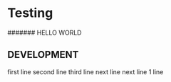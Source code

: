 # Testing

####### HELLO WORLD

## DEVELOPMENT

first line
second line
third line
next line
next line
1 line